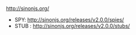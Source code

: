 http://sinonjs.org/
- SPY: http://sinonjs.org/releases/v2.0.0/spies/
- STUB : http://sinonjs.org/releases/v2.0.0/stubs/
